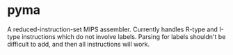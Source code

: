 # pyma
A reduced-instruction-set MIPS assembler.
Currently handles R-type and I-type instructions which do not
involve labels. Parsing for labels shouldn't be difficult to add,
and then all instructions will work.
